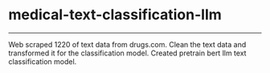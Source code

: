# medical-text-classification-llm

<hr>

Web scraped 1220 of text data from drugs.com. Clean the text data and transformed it for the classification model.
Created pretrain bert llm text classification model. 
